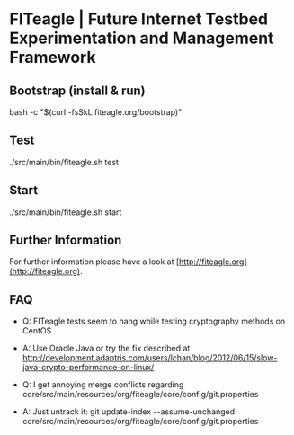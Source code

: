 FITeagle | Future Internet Testbed Experimentation and Management Framework 
===========================================================================

Bootstrap (install & run)
-------------------------
bash -c "$(curl -fsSkL fiteagle.org/bootstrap)"

Test
----
./src/main/bin/fiteagle.sh test

Start
-----
./src/main/bin/fiteagle.sh start

Further Information
-------------------
For further information please have a look at [http://fiteagle.org](http://fiteagle.org).

FAQ
---
* Q: FITeagle tests seem to hang while testing cryptography methods on CentOS
* A: Use Oracle Java or try the fix described at http://development.adaptris.com/users/lchan/blog/2012/06/15/slow-java-crypto-performance-on-linux/

* Q: I get annoying merge conflicts regarding core/src/main/resources/org/fiteagle/core/config/git.properties
* A: Just untrack it: git update-index --assume-unchanged core/src/main/resources/org/fiteagle/core/config/git.properties 
